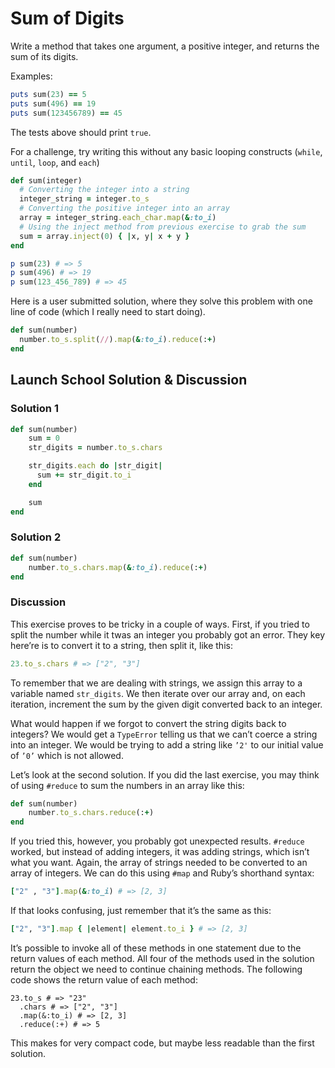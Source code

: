 # Sum of Digits
Write a method that takes one argument, a positive integer, and returns the sum of its digits.

Examples:

```rb
puts sum(23) == 5
puts sum(496) == 19
puts sum(123456789) == 45
```

The tests above should print `true`.

For a challenge, try writing this without any basic looping constructs (`while`, `until`, `loop`, and `each`)

```rb
def sum(integer)
  # Converting the integer into a string
  integer_string = integer.to_s
  # Converting the positive integer into an array
  array = integer_string.each_char.map(&:to_i)
  # Using the inject method from previous exercise to grab the sum
  sum = array.inject(0) { |x, y| x + y }
end

p sum(23) # => 5
p sum(496) # => 19
p sum(123_456_789) # => 45
```

Here is a user submitted solution,  where they solve this problem with one line of code (which I really need to start doing).

```rb
def sum(number)
  number.to_s.split(//).map(&:to_i).reduce(:+)
end
```

## Launch School Solution & Discussion
### Solution 1

```rb 
def sum(number)
	sum = 0
	str_digits = number.to_s.chars

	str_digits.each do |str_digit|
	  sum += str_digit.to_i
	end

	sum
end
```

### Solution 2

```rb 
def sum(number)
	number.to_s.chars.map(&:to_i).reduce(:+)
end
```

### Discussion

This exercise proves to be tricky in a couple of ways. First, if you tried to split the number while it twas an integer you probably got an error. They key here’re is to convert it to a string, then split it, like this: 

```rb 
23.to_s.chars # => ["2", "3"]
```

To remember that we are dealing with strings, we assign this array to a variable named `str_digits`. We then iterate over our array and, on each iteration, increment the sum by the given digit converted back to an integer.

What would happen if we forgot to convert the string digits back to integers? We would get a `TypeError` telling us that we can’t coerce a string into an integer. We would be trying to add a string like `’2'` to our initial value of `’0’` which is not allowed. 

Let’s look at the second solution. If you did the last exercise, you may think of using `#reduce` to sum the numbers in an array like this:

```rb 
def sum(number)
	number.to_s.chars.reduce(:+)
end
```

If you tried this, however, you probably got unexpected results. `#reduce` worked, but instead of adding integers, it was adding strings, which isn’t what you want. Again, the array of strings needed to be converted to an array of integers. We can do this using `#map` and Ruby’s shorthand syntax:

```rb 
["2" , "3"].map(&:to_i) # => [2, 3]
```

If that looks confusing, just remember that it’s the same as this:

```rb 
["2", "3"].map { |element| element.to_i } # => [2, 3]
```

It’s possible to invoke all of these methods in one statement due to the return values of each method. All four of the methods used in the solution return the object we need to continue chaining methods. The following code shows the return value of each method:

```
23.to_s # => "23"
  .chars # => ["2", "3"]
  .map(&:to_i) # => [2, 3]
  .reduce(:+) # => 5
```

This makes for very compact code, but maybe less readable than the first solution. 